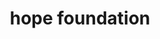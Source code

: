 ---
title: hope foundation
link: https://www.behance.net/gallery/92877145/Hope-Foundation
link-title: Click to see hope foundation
area: design system / ui
description: Developed and implemented a Design System to a blockchain donation website for both desktop and mobile
highlight: true
bigcardtitle: Blockchain donations
bigcardarea: Design System, Experience & Interface
---